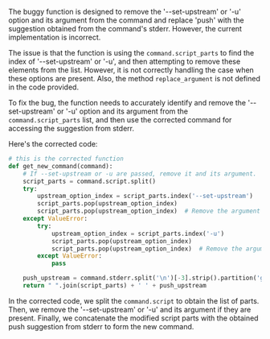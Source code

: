 The buggy function is designed to remove the '--set-upstream' or '-u' option and its argument from the command and replace 'push' with the suggestion obtained from the command's stderr. However, the current implementation is incorrect.

The issue is that the function is using the `command.script_parts` to find the index of '--set-upstream' or '-u', and then attempting to remove these elements from the list. However, it is not correctly handling the case when these options are present. Also, the method `replace_argument` is not defined in the code provided.

To fix the bug, the function needs to accurately identify and remove the '--set-upstream' or '-u' option and its argument from the `command.script_parts` list, and then use the corrected command for accessing the suggestion from stderr.

Here's the corrected code:

```python
# this is the corrected function
def get_new_command(command):
    # If --set-upstream or -u are passed, remove it and its argument.
    script_parts = command.script.split()
    try:
        upstream_option_index = script_parts.index('--set-upstream')
        script_parts.pop(upstream_option_index)
        script_parts.pop(upstream_option_index)  # Remove the argument as well
    except ValueError:
        try:
            upstream_option_index = script_parts.index('-u')
            script_parts.pop(upstream_option_index)
            script_parts.pop(upstream_option_index)  # Remove the argument as well
        except ValueError:
            pass

    push_upstream = command.stderr.split('\n')[-3].strip().partition('git ')[2]
    return " ".join(script_parts) + ' ' + push_upstream
```

In the corrected code, we split the `command.script` to obtain the list of parts. Then, we remove the '--set-upstream' or '-u' and its argument if they are present. Finally, we concatenate the modified script parts with the obtained push suggestion from stderr to form the new command.